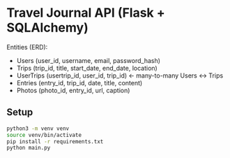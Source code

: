 # Travel Journal API (Flask + SQLAlchemy)

Entities (ERD):
- Users (user_id, username, email, password_hash)
- Trips (trip_id, title, start_date, end_date, location)
- UserTrips (usertrip_id, user_id, trip_id)  ← many-to-many Users ↔ Trips
- Entries (entry_id, trip_id, date, title, content)
- Photos (photo_id, entry_id, url, caption)

## Setup

```bash
python3 -m venv venv
source venv/bin/activate      
pip install -r requirements.txt
python main.py

